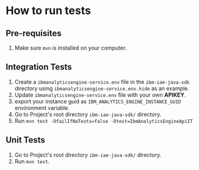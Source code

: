 # How to run tests

## Pre-requisites
1. Make sure `mvn` is installed on your computer.

## Integration Tests

1. Create a `ibmanalyticsengine-service.env` file in the `ibm-iae-java-sdk` directory using `ibmanalyticsengine-service.env.hide` as an example.
1. Update `ibmanalyticsengine-service.env` file with your own **APIKEY**.
1. export your instance guid as `IBM_ANALYTICS_ENGINE_INSTANCE_GUID` environment variable.
1. Go to Project's root directory `ibm-iae-java-sdk/` directory.
1. Run `mvn test -DfailIfNoTests=false -Dtest=IbmAnalyticsEngineApiIT`

## Unit Tests

1. Go to Project's root directory `ibm-iae-java-sdk/` directory.
1. Run `mvn test`.